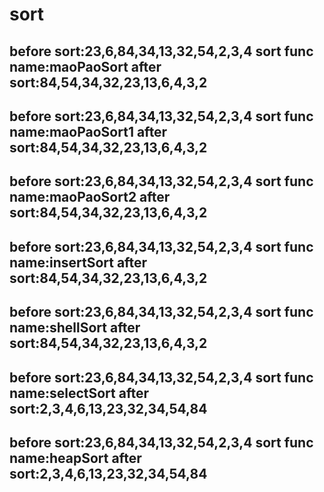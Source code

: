 # sort
before sort:23,6,84,34,13,32,54,2,3,4
sort func name:maoPaoSort
after sort:84,54,34,32,23,13,6,4,3,2
--------------------------------------------------
before sort:23,6,84,34,13,32,54,2,3,4
sort func name:maoPaoSort1
after sort:84,54,34,32,23,13,6,4,3,2
--------------------------------------------------
before sort:23,6,84,34,13,32,54,2,3,4
sort func name:maoPaoSort2
after sort:84,54,34,32,23,13,6,4,3,2
--------------------------------------------------
before sort:23,6,84,34,13,32,54,2,3,4
sort func name:insertSort
after sort:84,54,34,32,23,13,6,4,3,2
--------------------------------------------------
before sort:23,6,84,34,13,32,54,2,3,4
sort func name:shellSort
after sort:84,54,34,32,23,13,6,4,3,2
--------------------------------------------------
before sort:23,6,84,34,13,32,54,2,3,4
sort func name:selectSort
after sort:2,3,4,6,13,23,32,34,54,84
--------------------------------------------------
before sort:23,6,84,34,13,32,54,2,3,4
sort func name:heapSort
after sort:2,3,4,6,13,23,32,34,54,84
--------------------------------------------------